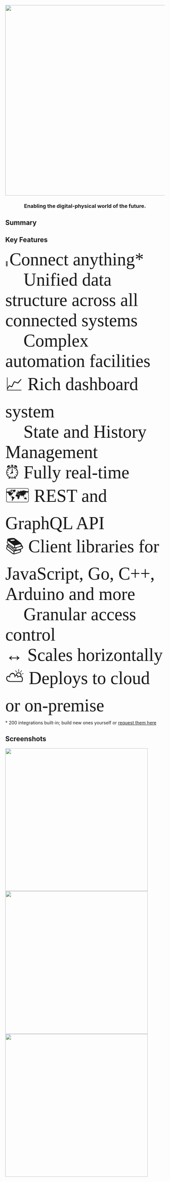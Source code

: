 <h1 align="center">
  <br>
  <a href="https://1src.tech"><img src="https://github.com/janhaa/one/blob/main/2_Logo%20Design%20Handout.png?raw=true" width="600"></a>
</h1>

<h3 align="center">
  Enabling the digital-physical world of the future.
</h3>

## Summary


## Key Features

:bricks: <span style="font-family:Papyrus; font-size:4em;">Connect anything*</font>\
:page_with_curl: Unified data structure across all connected systems\
:brain: Complex automation facilities\
:chart_with_upwards_trend: Rich dashboard system\
:bookmark_tabs: State and History Management\
:alarm_clock: Fully real-time\
:world_map: REST and GraphQL API\
:books: Client libraries for JavaScript, Go, C++, Arduino and more\
:door: Granular access control\
:left_right_arrow: Scales horizontally\
:partly_sunny: Deploys to cloud or on-premise

\* 200 integrations built-in; build new ones yourself or [request them here](http://google.com)

## Screenshots
<kbd>
  <a href="https://github.com/janhaa/one/blob/main/thing_state.PNG"><img width="450" src="https://github.com/janhaa/one/blob/main/thing_state.PNG"></a>
</kbd>
<kbd>
  <a href="https://github.com/janhaa/one/blob/main/thing_state.PNG"><img width="450" src="https://github.com/janhaa/one/blob/main/parking_spaces.PNG"></a>
</kbd>  
<kbd>
  <a href="https://github.com/janhaa/one/blob/main/thing_state.PNG"><img width="450" src="https://github.com/janhaa/one/blob/main/booking.PNG"></a>
</kbd>  

